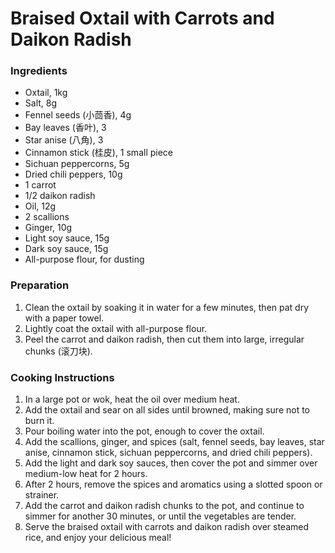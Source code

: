 Braised Oxtail with Carrots and Daikon Radish
===

### Ingredients

- Oxtail, 1kg
- Salt, 8g
- Fennel seeds (小茴香), 4g
- Bay leaves (香叶), 3
- Star anise (八角), 3
- Cinnamon stick (桂皮), 1 small piece
- Sichuan peppercorns, 5g
- Dried chili peppers, 10g
- 1 carrot
- 1/2 daikon radish
- Oil, 12g
- 2 scallions
- Ginger, 10g
- Light soy sauce, 15g
- Dark soy sauce, 15g
- All-purpose flour, for dusting

### Preparation
1. Clean the oxtail by soaking it in water for a few minutes, then pat dry with a paper towel.
2. Lightly coat the oxtail with all-purpose flour.
3. Peel the carrot and daikon radish, then cut them into large, irregular chunks (滚刀块).

### Cooking Instructions
1. In a large pot or wok, heat the oil over medium heat.
2. Add the oxtail and sear on all sides until browned, making sure not to burn it.
3. Pour boiling water into the pot, enough to cover the oxtail.
4. Add the scallions, ginger, and spices (salt, fennel seeds, bay leaves, star anise, cinnamon stick, sichuan peppercorns, and dried chili peppers).
5. Add the light and dark soy sauces, then cover the pot and simmer over medium-low heat for 2 hours.
6. After 2 hours, remove the spices and aromatics using a slotted spoon or strainer.
7. Add the carrot and daikon radish chunks to the pot, and continue to simmer for another 30 minutes, or until the vegetables are tender.
8. Serve the braised oxtail with carrots and daikon radish over steamed rice, and enjoy your delicious meal!